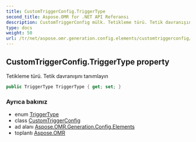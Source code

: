 ```yaml
---
title: CustomTriggerConfig.TriggerType
second_title: Aspose.OMR for .NET API Referansı
description: CustomTriggerConfig mülk. Tetikleme türü. Tetik davranışını tanımlayın
type: docs
weight: 50
url: /tr/net/aspose.omr.generation.config.elements/customtriggerconfig/triggertype/
---
```

## CustomTriggerConfig.TriggerType property

Tetikleme türü. Tetik davranışını tanımlayın

```csharp
public TriggerType TriggerType { get; set; }
```

### Ayrıca bakınız

* enum [TriggerType](../../../aspose.omr.generation.config.enums/triggertype/)
* class [CustomTriggerConfig](../)
* ad alanı [Aspose.OMR.Generation.Config.Elements](../../customtriggerconfig/)
* toplantı [Aspose.OMR](../../../)


